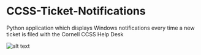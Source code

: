 # CCSS-Ticket-Notifications
Python application which displays Windows notifications every time a new ticket is filed with the Cornell CCSS Help Desk

![alt text](https://drive.google.com/file/d/1vQ6eT8icyrsZ9xiNyeZZk3uSFXH7N6GH/view?usp=sharing)
